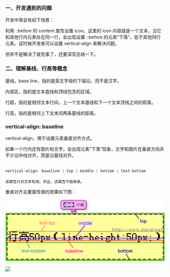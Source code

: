 
### 一、开发遇到的问题

开发中常会有如下场景：

利用 ::before 的 content 属性设置 icon。这里的 icon 内容就是一个文本，当它和其他行内元素处在同一行，会出现设置 ::before 的元素“下落”，低于其他同行元素。这时候开发者可以设置 vertical-align 来解决问题。

但并不是解决了就完事了，还要深究总结一下。


### 二、理解基线、行高等概念

基线，base line，指的是英文字母的下端沿，而不是汉字。

内容区，指的是文本底线和顶线包含的区域。

行距，指的是相邻文本行间，上一个文本基线和下一个文本顶线之间的距离。

行高，指的是相邻上下文本间两条基线的距离。


### vertical-align: baseline

vertical-align，用于设置元素垂直对齐方式。

如果一个行内还有图片和文字，会出现元素“下落”现象，文字和图片在垂直方向并不少沿中线对齐，而是沿基线对齐。

```css

vertical-align: baseline | top | middle | bottom | text-bottom

该属性只对文本有效。并且，该属性不能继承。

```

垂直对齐主要属性值的效果如下图：

![](https://github.com/hoanFir/blogs/blob/master/%E5%89%8D%E7%AB%AF%E5%AD%A6%E4%B9%A0/images/text_036.gif?raw=true)

![](http://www.ddcat.net/web/css/text/img/text_036.gif)



